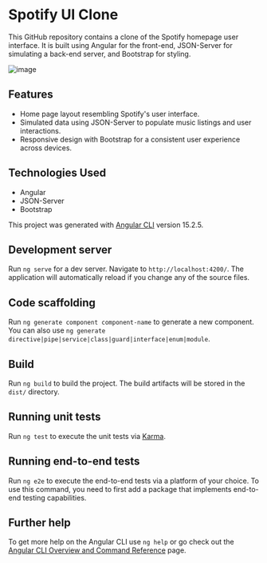 # Spotify UI Clone

This GitHub repository contains a clone of the Spotify homepage user interface. It is built using Angular for the front-end, JSON-Server for simulating a back-end server, and Bootstrap for styling.

![image](https://github.com/unnikrishn6/Spotify-UI-Clone/assets/111999304/e26a6f21-58db-45f9-a29a-180d42ded32b)


## Features

- Home page layout resembling Spotify's user interface.
- Simulated data using JSON-Server to populate music listings and user interactions.
- Responsive design with Bootstrap for a consistent user experience across devices.

## Technologies Used

- Angular
- JSON-Server
- Bootstrap

This project was generated with [Angular CLI](https://github.com/angular/angular-cli) version 15.2.5.

## Development server

Run `ng serve` for a dev server. Navigate to `http://localhost:4200/`. The application will automatically reload if you change any of the source files.

## Code scaffolding

Run `ng generate component component-name` to generate a new component. You can also use `ng generate directive|pipe|service|class|guard|interface|enum|module`.

## Build

Run `ng build` to build the project. The build artifacts will be stored in the `dist/` directory.

## Running unit tests

Run `ng test` to execute the unit tests via [Karma](https://karma-runner.github.io).

## Running end-to-end tests

Run `ng e2e` to execute the end-to-end tests via a platform of your choice. To use this command, you need to first add a package that implements end-to-end testing capabilities.

## Further help

To get more help on the Angular CLI use `ng help` or go check out the [Angular CLI Overview and Command Reference](https://angular.io/cli) page.
